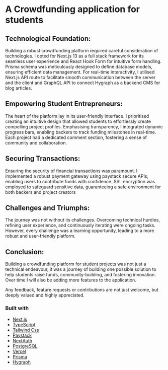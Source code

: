 # A Crowdfunding application for students

## Technological Foundation:

Building a robust crowdfunding platform required careful consideration of technologies. I opted for Next.js 13 as a full stack framework for its seamless user experience and React Hook Form for intuitive form handling. Prisma schema was meticulously designed to define database models, ensuring efficient data management. For real-time interactivity, I utilised Next.js API route to facilitate smooth communication between the server and the client and GraphQL API to connect Hygraph as a backend CMS for blog articles.

## Empowering Student Entrepreneurs:

The heart of the platform lay in its user-friendly interface. I prioritised creating an intuitive design that allowed students to effortlessly create compelling project profiles. Emphasising transparency, I integrated dynamic progress bars, enabling backers to track funding milestones in real-time. Each project had a dedicated comment section, fostering a sense of community and collaboration.

## Securing Transactions:

Ensuring the security of financial transactions was paramount. I implemented a robust payment gateway using paystack secure APIs, enabling users to contribute funds with confidence. SSL encryption was employed to safeguard sensitive data, guaranteeing a safe environment for both backers and project creators

## Challenges and Triumphs:

The journey was not without its challenges. Overcoming technical hurdles, refining user experience, and continuously iterating were ongoing tasks. However, every challenge was a learning opportunity, leading to a more robust and user-friendly platform.

## Conclusion:

Building a crowdfunding platform for student projects was not just a technical endeavour, it was a journey of building one possible solution to help students raise funds, community-building, and fostering innovation. Over time I will also be adding more features to the application.

Any feedback, feature requests or contributions are not just welcome, but deeply valued and highly appreciated.

### Built with

- [Next.js](https://nextjs.org/)
- [TypeScript](https://www.typescriptlang.org/)
- [Tailwind Css](https://tailwindcss.com/)
- [Paystack](https://paystack.com/)
- [NextAuth](https://next-auth.js.org/)
- [PostgreSQL](https://www.postgresql.org/)
- [Vercel](https://vercel.com/)
- [Prisma](https://www.prisma.io/)
- [Hygraph](https://hygraph.com/)
